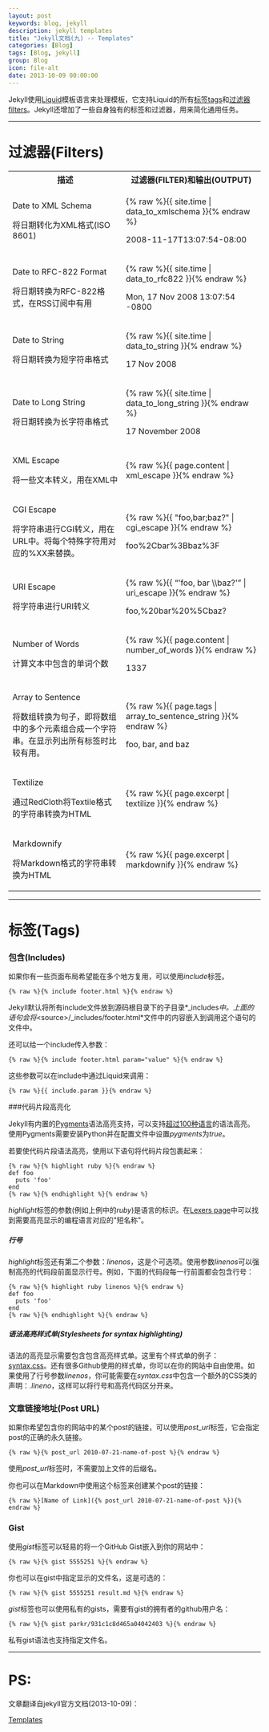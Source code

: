 ```yaml
---
layout: post
keywords: blog, jekyll
description: jekyll templates
title: "Jekyll文档(九) -- Templates"
categories: [Blog]
tags: [Blog, jekyll]
group: Blog
icon: file-alt
date: 2013-10-09 00:00:00
---
```


Jekyll使用[Liquid](http://wiki.shopify.com/Liquid)模板语言来处理模板，它支持Liquid的所有[标签tags](http://wiki.shopify.com/Logic)和[过滤器filters](http://wiki.shopify.com/Filters)。Jekyll还增加了一些自身独有的标签和过滤器，用来简化通用任务。

<!--excerpt-->

***

# 过滤器(Filters)

<table cellpadding="10">
  <col width="45%" />
  <col width="55%" />
  <tr>
    <th>描述</th>     
    <th>过滤器(FILTER)和输出(OUTPUT)</th>
  </tr>
  <tr>
    <td>
      <p>Date to XML Schema</p>
      <p>将日期转化为XML格式(ISO 8601)</p>
    </td>
    <td>
      <p>{% raw %}{{ site.time | data_to_xmlschema }}{% endraw %}</p>
      <p>2008-11-17T13:07:54-08:00</p>
    </td>
  </tr>
  <tr>
    <td>
      <p>Date to RFC-822 Format</p>
      <p>将日期转换为RFC-822格式，在RSS订阅中有用</p>
    </td>
    <td>
      <p>{% raw %}{{ site.time | data_to_rfc822 }}{% endraw %}</p>
      <p>Mon, 17 Nov 2008 13:07:54 -0800</p>
    </td>
  </tr>
  <tr>
    <td>
      <p>Date to String</p>
      <p>将日期转换为短字符串格式</p>
    </td>
    <td>
      <p>{% raw %}{{ site.time | data_to_string }}{% endraw %}</p>
      <p>17 Nov 2008</p>
    </td>
  </tr>
  <tr>
    <td>
      <p>Date to Long String</p>
      <p>将日期转换为长字符串格式</p>
    </td>
    <td>
      <p>{% raw %}{{ site.time | data_to_long_string }}{% endraw %}</p>
      <p>17 November 2008</p>
    </td>
  </tr>
  <tr>
    <td>
      <p>XML Escape</p>
      <p>将一些文本转义，用在XML中</p>
    </td>
    <td>
      <p>{% raw %}{{ page.content | xml_escape }}{% endraw %}</p>
    </td>
  </tr>
  <tr>
    <td>
      <p>CGI Escape</p>
      <p>将字符串进行CGI转义，用在URL中。将每个特殊字符用对应的%XX来替换。</p>
    </td>
    <td>
      <p>{% raw %}{{ "foo,bar;baz?" | cgi_escape }}{% endraw %}</p>
      <p>foo%2Cbar%3Bbaz%3F</p>
    </td>
  </tr>
  <tr>
    <td>
      <p>URI Escape</p>
      <p>将字符串进行URI转义</p>
    </td>
    <td>
      <p>{% raw %}{{ “'foo, bar \\baz?'” | uri_escape }}{% endraw %}</p>
      <p>foo,%20bar%20%5Cbaz?</p>
    </td>
  </tr>
  <tr>
    <td>
      <p>Number of Words</p>
      <p>计算文本中包含的单词个数</p>
    </td>
    <td>
      <p>{% raw %}{{ page.content | number_of_words }}{% endraw %}</p>
      <p>1337</p>
    </td>
  </tr>
  <tr>
    <td>
      <p>Array to Sentence</p>
      <p>将数组转换为句子，即将数组中的多个元素组合成一个字符串。在显示列出所有标签时比较有用。</p>
    </td>
    <td>
      <p>{% raw %}{{ page.tags | array_to_sentence_string }}{% endraw %}</p>
      <p>foo, bar, and baz</p>
    </td>
  </tr>
  <tr>
    <td>
      <p>Textilize</p>
      <p>通过RedCloth将Textile格式的字符串转换为HTML</p>
    </td>
    <td>
      <p>{% raw %}{{ page.excerpt | textilize }}{% endraw %}</p>
    </td>
  </tr>
  <tr>
    <td>
      <p>Markdownify</p>
      <p>将Markdown格式的字符串转换为HTML</p>
    </td>
    <td>
      <p>{% raw %}{{ page.excerpt | markdownify }}{% endraw %}</p>
    </td>
  </tr>
</table>

***

# 标签(Tags)

### 包含(Includes)

如果你有一些页面布局希望能在多个地方复用，可以使用*include*标签。

    {% raw %}{% include footer.html %}{% endraw %}

Jekyll默认将所有include文件放到源码根目录下的子目录*\_includes*中。上面的语句会将*&lt;source&gt;/_includes/footer.html*文件中的内容嵌入到调用这个语句的文件中。

还可以给一个include传入参数：

    {% raw %}{% include footer.html param="value" %}{% endraw %}

这些参数可以在include中通过Liquid来调用：

    {% raw %}{{ include.param }}{% endraw %}

###代码片段高亮化

Jekyll有内置的[Pygments](http://pygments.org/)语法高亮支持，可以支持[超过100种语言](http://pygments.org/languages/)的语法高亮。使用Pygments需要安装Python并在配置文件中设置*pygments*为*true*。

若要使代码片段语法高亮，使用以下语句将代码片段包裹起来：

    {% raw %}{% highlight ruby %}{% endraw %}
    def foo
      puts 'foo'
    end
    {% raw %}{% endhighlight %}{% endraw %}

*highlight*标签的参数(例如上例中的*ruby*)是语言的标识。在[Lexers page](http://pygments.org/docs/lexers/)中可以找到需要高亮显示的编程语言对应的"短名称"。

##### 行号

*highlight*标签还有第二个参数：*linenos*，这是个可选项。使用参数*linenos*可以强制高亮的代码段前面显示行号。例如，下面的代码段每一行前面都会包含行号：

    {% raw %}{% highlight ruby linenos %}{% endraw %}
    def foo
      puts 'foo'
    end
    {% raw %}{% endhighlight %}{% endraw %}

##### 语法高亮样式单(Stylesheets for syntax highlighting)

语法的高亮显示需要包含包含高亮样式单。这里有个样式单的例子：[syntax.css](http://github.com/mojombo/tpw/tree/master/css/syntax.css)。还有很多Github使用的样式单，你可以在你的网站中自由使用。如果使用了行号参数*linenos*，你可能需要在*syntax.css*中包含一个额外的CSS类的声明：*.lineno*，这样可以将行号和高亮代码区分开来。

### 文章链接地址(Post URL)

如果你希望包含你的网站中的某个post的链接，可以使用*post_url*标签，它会指定post的正确的永久链接。

    {% raw %}{% post_url 2010-07-21-name-of-post %}{% endraw %}

使用*post_url*标签时，不需要加上文件的后缀名。

你也可以在Markdown中使用这个标签来创建某个post的链接：

    {% raw %}[Name of Link]({% post_url 2010-07-21-name-of-post %}){% endraw %}

### Gist

使用*gist*标签可以轻易的将一个GitHub Gist嵌入到你的网站中：

    {% raw %}{% gist 5555251 %}{% endraw %}

你也可以在gist中指定显示的文件名，这是可选的：

    {% raw %}{% gist 5555251 result.md %}{% endraw %}

*gist*标签也可以使用私有的gists，需要有gist的拥有者的github用户名：

    {% raw %}{% gist parkr/931c1c8d465a04042403 %}{% endraw %}

私有gist语法也支持指定文件名。

***

# PS:
文章翻译自jekyll官方文档(2013-10-09)：

[Templates](http://jekyllrb.com/docs/templates/)
